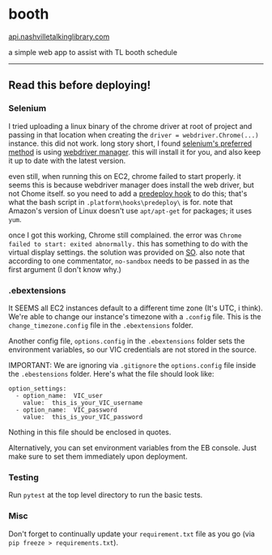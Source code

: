 # booth

[api.nashvilletalkinglibrary.com](http://api.nashvilletalkinglibrary.com)

 a simple web app to assist with TL booth schedule

 ----

 ## Read this before deploying!

 ### Selenium

 I tried uploading a linux binary of the chrome driver at root of project and passing in that location when creating the `driver = webdriver.Chrome(...)` instance. this did not work. long story short, I found [selenium's preferred method](https://www.selenium.dev/documentation/webdriver/getting_started/install_drivers/#1-driver-management-software) is using [webdriver manager](https://github.com/SergeyPirogov/webdriver_manager). this will install it for you, and also keep it up to date with the latest version.

 even still, when running this on EC2, chrome failed to start properly. it seems this is because webdriver manager does install the web driver, but not Chome itself. so you need to add a [predeploy hook](https://docs.aws.amazon.com/elasticbeanstalk/latest/dg/platforms-linux-extend.html) to do this; that's what the bash script in `.platform\hooks\predeploy\` is for. note that Amazon's version of Linux doesn't use `apt/apt-get` for packages; it uses `yum`.

 once I got this working, Chrome still complained. the error was `Chrome failed to start: exited abnormally.` this has something to do with the virtual display settings. the solution was provided on [SO](https://stackoverflow.com/questions/22424737/unknown-error-chrome-failed-to-start-exited-abnormally). also note that according to one commentator, `no-sandbox` needs to be passed in as the first argument (I don't know why.)

 ### .ebextensions

 It SEEMS all EC2 instances default to a different time zone (It's UTC, i think). We're able to change our instance's timezone with a `.config` file. This is the `change_timezone.config` file in the `.ebextensions` folder.

 Another config file, `options.config` in the `.ebextensions` folder sets the environment variables, so our VIC credentials are not stored in the source.

 IMPORTANT: We are ignoring via `.gitignore` the `options.config` file inside the `.ebestensions` folder. Here's what the file should look like:

    option_settings:
      - option_name:  VIC_user
        value:  this_is_your_VIC_username
      - option_name:  VIC_password
        value:  this_is_your_VIC_password

Nothing in this file should be enclosed in quotes.

Alternatively, you can set environment variables from the EB console. Just make sure to set them immediately upon deployment.

### Testing
Run `pytest` at the top level directory to run the basic tests.

### Misc

Don't forget to continually update your `requirement.txt` file as you go (via `pip freeze > requirements.txt`).
